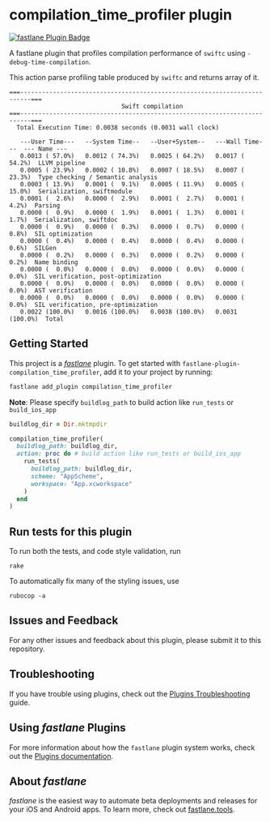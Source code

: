 # compilation_time_profiler plugin

[![fastlane Plugin Badge](https://rawcdn.githack.com/fastlane/fastlane/master/fastlane/assets/plugin-badge.svg)](https://rubygems.org/gems/fastlane-plugin-compilation_time_profiler)

A fastlane plugin that profiles compilation performance of `swiftc` using `-debug-time-compilation`. 

This action parse profiling table produced by `swiftc` and returns array of it.

```
===-------------------------------------------------------------------------===
                               Swift compilation
===-------------------------------------------------------------------------===
  Total Execution Time: 0.0038 seconds (0.0031 wall clock)

   ---User Time---   --System Time--   --User+System--   ---Wall Time---  --- Name ---
   0.0013 ( 57.0%)   0.0012 ( 74.3%)   0.0025 ( 64.2%)   0.0017 ( 54.2%)  LLVM pipeline
   0.0005 ( 23.9%)   0.0002 ( 10.8%)   0.0007 ( 18.5%)   0.0007 ( 23.3%)  Type checking / Semantic analysis
   0.0003 ( 13.9%)   0.0001 (  9.1%)   0.0005 ( 11.9%)   0.0005 ( 15.0%)  Serialization, swiftmodule
   0.0001 (  2.6%)   0.0000 (  2.9%)   0.0001 (  2.7%)   0.0001 (  4.2%)  Parsing
   0.0000 (  0.9%)   0.0000 (  1.9%)   0.0001 (  1.3%)   0.0001 (  1.7%)  Serialization, swiftdoc
   0.0000 (  0.9%)   0.0000 (  0.3%)   0.0000 (  0.7%)   0.0000 (  0.8%)  SIL optimization
   0.0000 (  0.4%)   0.0000 (  0.4%)   0.0000 (  0.4%)   0.0000 (  0.6%)  SILGen
   0.0000 (  0.2%)   0.0000 (  0.3%)   0.0000 (  0.2%)   0.0000 (  0.2%)  Name binding
   0.0000 (  0.0%)   0.0000 (  0.0%)   0.0000 (  0.0%)   0.0000 (  0.0%)  SIL verification, post-optimization
   0.0000 (  0.0%)   0.0000 (  0.0%)   0.0000 (  0.0%)   0.0000 (  0.0%)  AST verification
   0.0000 (  0.0%)   0.0000 (  0.0%)   0.0000 (  0.0%)   0.0000 (  0.0%)  SIL verification, pre-optimization
   0.0022 (100.0%)   0.0016 (100.0%)   0.0038 (100.0%)   0.0031 (100.0%)  Total
```

## Getting Started

This project is a [_fastlane_](https://github.com/fastlane/fastlane) plugin. To get started with `fastlane-plugin-compilation_time_profiler`, add it to your project by running:

```bash
fastlane add_plugin compilation_time_profiler
```

**Note**: Please specify `buildlog_path` to build action like `run_tests` or `build_ios_app`


```ruby
buildlog_dir = Dir.mktmpdir

compilation_time_profiler(
  buildlog_path: buildlog_dir,
  action: proc do # build action like run_tests or build_ios_app
    run_tests(
      buildlog_path: buildlog_dir,
      scheme: "AppScheme",
      workspace: "App.xcworkspace"
    )
  end
)
```

## Run tests for this plugin

To run both the tests, and code style validation, run

```
rake
```

To automatically fix many of the styling issues, use
```
rubocop -a
```

## Issues and Feedback

For any other issues and feedback about this plugin, please submit it to this repository.

## Troubleshooting

If you have trouble using plugins, check out the [Plugins Troubleshooting](https://docs.fastlane.tools/plugins/plugins-troubleshooting/) guide.

## Using _fastlane_ Plugins

For more information about how the `fastlane` plugin system works, check out the [Plugins documentation](https://docs.fastlane.tools/plugins/create-plugin/).

## About _fastlane_

_fastlane_ is the easiest way to automate beta deployments and releases for your iOS and Android apps. To learn more, check out [fastlane.tools](https://fastlane.tools).
